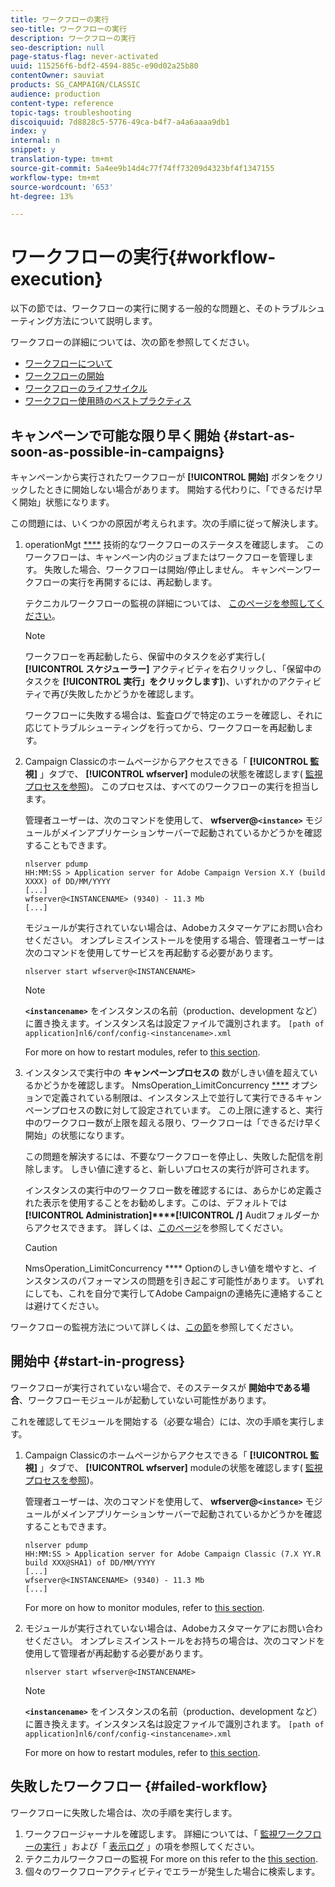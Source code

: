 ```yaml
---
title: ワークフローの実行
seo-title: ワークフローの実行
description: ワークフローの実行
seo-description: null
page-status-flag: never-activated
uuid: 115256f6-bdf2-4594-885c-e90d02a25b80
contentOwner: sauviat
products: SG_CAMPAIGN/CLASSIC
audience: production
content-type: reference
topic-tags: troubleshooting
discoiquuid: 7d8828c5-5776-49ca-b4f7-a4a6aaaa9db1
index: y
internal: n
snippet: y
translation-type: tm+mt
source-git-commit: 5a4ee9b14d4c77f74ff73209d4323bf4f1347155
workflow-type: tm+mt
source-wordcount: '653'
ht-degree: 13%

---
```



# ワークフローの実行{#workflow-execution}

以下の節では、ワークフローの実行に関する一般的な問題と、そのトラブルシューティング方法について説明します。

ワークフローの詳細については、次の節を参照してください。

* [ワークフローについて](../../workflow/using/about-workflows.md)
* [ワークフローの開始](../../workflow/using/starting-a-workflow.md)
* [ワークフローのライフサイクル](../../workflow/using/workflow-life-cycle.md)
* [ワークフロー使用時のベストプラクティス](../../workflow/using/workflow-best-practices.md)

## キャンペーンで可能な限り早く開始 {#start-as-soon-as-possible-in-campaigns}

キャンペーンから実行されたワークフローが **[!UICONTROL 開始]** ボタンをクリックしたときに開始しない場合があります。 開始する代わりに、「できるだけ早く開始」状態になります。

この問題には、いくつかの原因が考えられます。次の手順に従って解決します。

1. operationMgt [****](../../workflow/using/campaign.md) 技術的なワークフローのステータスを確認します。 このワークフローは、キャンペーン内のジョブまたはワークフローを管理します。 失敗した場合、ワークフローは開始/停止しません。 キャンペーンワークフローの実行を再開するには、再起動します。

   テクニカルワークフローの監視の詳細については、 [このページを参照してください](../../workflow/using/monitoring-technical-workflows.md)。

   >[!NOTE]
   >
   >ワークフローを再起動したら、保留中のタスクを必ず実行し( **[!UICONTROL スケジューラー]** アクティビティを右クリックし、「保留中のタスクを **[!UICONTROL 実行」をクリックします]**)、いずれかのアクティビティで再び失敗したかどうかを確認します。

   ワークフローに失敗する場合は、監査ログで特定のエラーを確認し、それに応じてトラブルシューティングを行ってから、ワークフローを再起動します。

1. Campaign Classicのホームページからアクセスできる「 **[!UICONTROL 監視]** 」タブで、 **[!UICONTROL wfserver]** moduleの状態を確認します( [監視プロセスを参照](../../production/using/monitoring-processes.md))。 このプロセスは、すべてのワークフローの実行を担当します。

   管理者ユーザーは、次のコマンドを使用して、 **wfserver@`<instance>`** モジュールがメインアプリケーションサーバーで起動されているかどうかを確認することもできます。

   ```
   nlserver pdump
   HH:MM:SS > Application server for Adobe Campaign Version X.Y (build XXXX) of DD/MM/YYYY
   [...]
   wfserver@<INSTANCENAME> (9340) - 11.3 Mb
   [...]
   ```

   モジュールが実行されていない場合は、Adobeカスタマーケアにお問い合わせください。 オンプレミスインストールを使用する場合、管理者ユーザーは次のコマンドを使用してサービスを再起動する必要があります。

   ```
   nlserver start wfserver@<INSTANCENAME>
   ```

   >[!NOTE]
   >
   >**`<instancename>`** をインスタンスの名前（production、development など）に置き換えます。インスタンス名は設定ファイルで識別されます。 
   >`[path of application]nl6/conf/config-<instancename>.xml`

   For more on how to restart modules, refer to [this section](../../production/using/usual-commands.md#module-launch-commands).

1. インスタンスで実行中の **キャンペーンプロセスの** 数がしきい値を超えているかどうかを確認します。 NmsOperation_LimitConcurrency [****](../../installation/using/configuring-campaign-options.md#campaign-e-workflow-management) オプションで定義されている制限は、インスタンス上で並行して実行できるキャンペーンプロセスの数に対して設定されています。 この上限に達すると、実行中のワークフロー数が上限を超える限り、ワークフローは「できるだけ早く開始」の状態になります。

   この問題を解決するには、不要なワークフローを停止し、失敗した配信を削除します。 しきい値に達すると、新しいプロセスの実行が許可されます。

   インスタンスの実行中のワークフロー数を確認するには、あらかじめ定義された表示を使用することをお勧めします。このは、デフォルトでは **[!UICONTROL Administration]****[!UICONTROL /]** Auditフォルダーからアクセスできます。 詳しくは、[このページ](../../workflow/using/monitoring-workflow-execution.md#filtering-workflows-status)を参照してください。

   >[!CAUTION]
   >
   >NmsOperation_LimitConcurrency **** Optionのしきい値を増やすと、インスタンスのパフォーマンスの問題を引き起こす可能性があります。 いずれにしても、これを自分で実行してAdobe Campaignの連絡先に連絡することは避けてください。

ワークフローの監視方法について詳しくは、[この節](../../workflow/using/monitoring-workflow-execution.md)を参照してください。

## 開始中 {#start-in-progress}

ワークフローが実行されていない場合で、そのステータスが **開始中である場合**、ワークフローモジュールが起動していない可能性があります。

これを確認してモジュールを開始する（必要な場合）には、次の手順を実行します。

1. Campaign Classicのホームページからアクセスできる「 **[!UICONTROL 監視]** 」タブで、 **[!UICONTROL wfserver]** moduleの状態を確認します( [監視プロセスを参照](../../production/using/monitoring-processes.md))。

   管理者ユーザーは、次のコマンドを使用して、 **wfserver@`<instance>`** モジュールがメインアプリケーションサーバーで起動されているかどうかを確認することもできます。

   ```
   nlserver pdump
   HH:MM:SS > Application server for Adobe Campaign Classic (7.X YY.R build XXX@SHA1) of DD/MM/YYYY
   [...]
   wfserver@<INSTANCENAME> (9340) - 11.3 Mb
   [...]
   ```

   For more on how to monitor modules, refer to [this section](../../production/using/usual-commands.md#monitoring-commands-).

1. モジュールが実行されていない場合は、Adobeカスタマーケアにお問い合わせください。 オンプレミスインストールをお持ちの場合は、次のコマンドを使用して管理者が再起動する必要があります。

   ```
   nlserver start wfserver@<INSTANCENAME>
   ```

   >[!NOTE]
   >
   >**`<instancename>`** をインスタンスの名前（production、development など）に置き換えます。インスタンス名は設定ファイルで識別されます。 
   >`[path of application]nl6/conf/config-<instancename>.xml`

   For more on how to restart modules, refer to [this section](../../production/using/usual-commands.md#module-launch-commands).

## 失敗したワークフロー {#failed-workflow}

ワークフローに失敗した場合は、次の手順を実行します。

1. ワークフロージャーナルを確認します。 詳細については、「 [監視ワークフローの実行](../../workflow/using/monitoring-workflow-execution.md) 」および「 [表示ログ](../../workflow/using/monitoring-workflow-execution.md#displaying-logs) 」の項を参照してください。
1. テクニカルワークフローの監視 For more on this refer to the [this section](../../workflow/using/monitoring-technical-workflows.md).
1. 個々のワークフローアクティビティでエラーが発生した場合に検索します。
